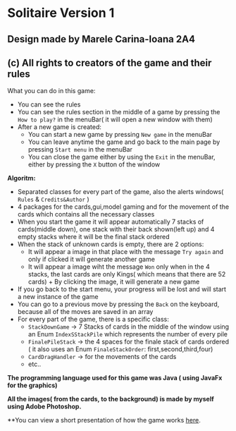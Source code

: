 # Solitaire Version 1

## Design made by Marele Carina-Ioana 2A4

## (c) All rights to creators of the game and their rules

What you can do in this game:

 + You can see the rules
 + You can see the rules section in the middle of a game by pressing the `How to play?` in the menuBar( it will open a new window with them)
 + After a new game is created:
      + You can start a new game by pressing `New game` in the menuBar 
      + You can leave anytime the game and go back to the main page by pressing `Start menu` in the menuBar
      + You can close the game either by using the `Exit` in the menuBar, either by pressing the `X` button of the window
 
 **Algoritm:**
 
  + Separated classes for every part of the game, also the alerts windows( `Rules` & `Credits&Author` )
  + 4 packages for the cards,gui,model gaming and for the movement of the cards which contains all the necessary classes
  + When you start the game it will appear automatically 7 stacks of cards(middle down), one stack with their back shown(left up) and 4 empty stacks where it will be the final stack ordered
  + When the stack of unknown cards is empty, there are 2 options:
       + It will appear a image in that place with the message `Try again` and only if clicked it will generate another game
       + It will appear a image wiht the message `Won` only when in the 4 stacks, the last cards are only Kings( which means that there are 52 cards)
              + By clicking the image, it will generate a new game
  + If you go back to the start menu, your progress will be lost and will start a new instance of the game
  + You can go to a previous move by pressing the `Back` on the keyboard, because all of the moves are saved in an array
  + For every part of the game, there is a specific class:
      + `StackDownGame`  -> 7 Stacks of cards in the middle of the window using an Enum `IndexSStackPile` which represents the number of every pile
      + `FinalePileStack` -> the 4 spaces for the finale stack of cards ordered ( it also uses an Enum `FinaleStackOrder`: first,second,third,four)
      + `CardDragHandler` -> for the movements of the cards
      +  etc..
         
  **The programming language used for this game was Java ( using JavaFx for the graphics)**
  
  **All the images( from the cards, to the background) is made by myself using Adobe Photoshop.**
   
  **You can view a short presentation of how the game works [here](https://youtu.be/UvnvI_XSxnM).
  
